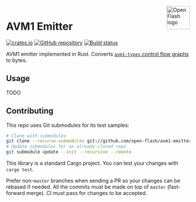 <a href="https://github.com/open-flash/open-flash">
    <img src="https://raw.githubusercontent.com/open-flash/open-flash/master/logo.png"
    alt="Open Flash logo" title="Open Flash" align="right" width="64" height="64" />
</a>

# AVM1 Emitter

[![crates.io](https://img.shields.io/crates/v/avm1-emitter.svg)](https://crates.io/crates/avm1-emitter)
[![GitHub repository](https://img.shields.io/badge/Github-open--flash%2Favm1--emitter-blue.svg)](https://github.com/open-flash/avm1-emitter)
[![Build status](https://img.shields.io/travis/com/open-flash/avm1-emitter/master.svg)](https://travis-ci.com/open-flash/avm1-emitter)

AVM1 emitter implemented in Rust.
Converts [`avm1-types` control flow graphs][avm1-types] to bytes.

## Usage

TODO

## Contributing

This repo uses Git submodules for its test samples:

```sh
# Clone with submodules
git clone --recurse-submodules git://github.com/open-flash/avm1-emitter.git
# Update submodules for an already-cloned repo
git submodule update --init --recursive --remote
```

This library is a standard Cargo project. You can test your changes with
`cargo test`.

Prefer non-`master` branches when sending a PR so your changes can be rebased if
needed. All the commits must be made on top of `master` (fast-forward merge).
CI must pass for changes to be accepted.

[avm1-types]: https://github.com/open-flash/avm1-types
